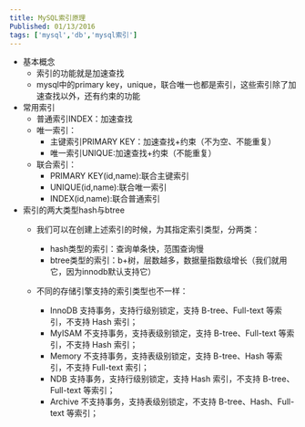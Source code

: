 ```yaml
---
title: MySQL索引原理
Published: 01/13/2016
tags: ['mysql','db','mysql索引'] 
---
```


- 基本概念
  	- 索引的功能就是加速查找
  	- mysql中的primary key，unique，联合唯一也都是索引，这些索引除了加速查找以外，还有约束的功能
- 常用索引
  - 普通索引INDEX：加速查找
  - 唯一索引：
    - 主键索引PRIMARY KEY：加速查找+约束（不为空、不能重复）
    - 唯一索引UNIQUE:加速查找+约束（不能重复）
  - 联合索引：
    - PRIMARY KEY(id,name):联合主键索引
    - UNIQUE(id,name):联合唯一索引
    - INDEX(id,name):联合普通索引
- 索引的两大类型hash与btree
     - 我们可以在创建上述索引的时候，为其指定索引类型，分两类： 
        -  hash类型的索引：查询单条快，范围查询慢
        -  btree类型的索引：b+树，层数越多，数据量指数级增长（我们就用它，因为innodb默认支持它） 
     
     - 不同的存储引擎支持的索引类型也不一样： 
        -  InnoDB 支持事务，支持行级别锁定，支持 B-tree、Full-text 等索引，不支持 Hash 索引；
        -  MyISAM 不支持事务，支持表级别锁定，支持 B-tree、Full-text 等索引，不支持 Hash 索引；
        -  Memory 不支持事务，支持表级别锁定，支持 B-tree、Hash 等索引，不支持 Full-text 索引；
        -  NDB 支持事务，支持行级别锁定，支持 Hash 索引，不支持 B-tree、Full-text 等索引；
        -  Archive 不支持事务，支持表级别锁定，不支持 B-tree、Hash、Full-text 等索引；